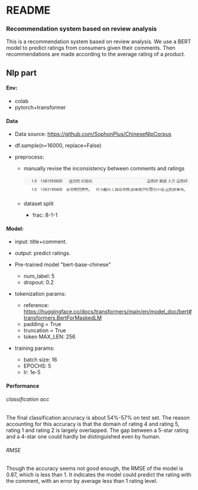 # README

### Recommendation system based on review analysis

This is a recommendation system based on review analysis. We use a BERT model to predict ratings from consumers given their comments. Then recommendations are made according to the average rating  of a product.

## Nlp part

#### Env:

+ colab
+ pytorch+transformer



#### Data

+ Data source: https://github.com/SophonPlus/ChineseNlpCorpus
+ df.sample(n=16000, replace=False)

+ preprocess: 

  + manually revise the inconsistency between comments and ratings

    ![](./img/inconsistency/fig1.png)

  + dataset split

    +  frac: 8-1-1

#### Model:

+ input: title+comment.
+ output: predict ratings.

+ Pre-trained model "bert-base-chinese"
  + num_label: 5
  + dropout: 0.2
+ tokenization params:
  + reference: https://huggingface.co/docs/transformers/main/en/model_doc/bert#transformers.BertForMaskedLM
  + padding = True
  + truncation = True
  + token MAX_LEN: 256
+ training params:
  + batch size: 16
  + EPOCHS: 5
  + lr: 1e-5

#### Performance

###### classification acc

The final classification accuracy is about 54%-57% on test set. The reason accounting for this accuracy is that the domain of rating 4 and rating 5, rating 1 and rating 2 is largely overlapped. The gap between a 5-star rating and a 4-star one could hardly be distinguished even by human.

###### RMSE

Though the accuracy seems not good enough, the RMSE of the model is 0.87, which is less than 1. It indicates the model could predict the rating with the comment, with an error by average less than 1 rating level. 